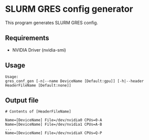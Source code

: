 # SLURM GRES config generator
This program generates SLURM GRES config.

## Requirements
- NVIDIA Driver (nvidia-smi)

## Usage
```
Usage:
gres_conf_gen [-n|--name DeviceName [Default:gpu]] [-h|--header HeaderFileName [Default:none]]
```

## Output file
```
# Contents of [HeaderFileName]

Name=[DeviceName] File=/dev/nvidia0 CPUs=0-A
Name=[DeviceName] File=/dev/nvidia1 CPUs=A-B
...
Name=[DeviceName] File=/dev/nvidiaX CPUs=Q-P
```
